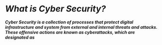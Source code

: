 # ***What is Cyber Security?***
 **_<p>Cyber Security is a collection of processes that protect digital infrastructure and system from external and internal threats and attacks. These offensive actions are known as cyberattacks, which are designated as </p>_** 
